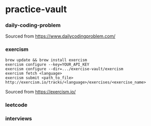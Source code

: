 # practice-vault

### daily-coding-problem

Sourced from https://www.dailycodingproblem.com/

### exercism
```
brew update && brew install exercism
exercism configure --key=YOUR_API_KEY
exercism configure --dir=.../exercise-vault/exercism
exercism fetch <language>
exercism submit <path_to_file>
http://exercism.io/tracks/<language>/exercises/<exercise_name>
```
Sourced from https://exercism.io/

### leetcode

### interviews

